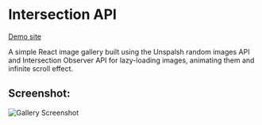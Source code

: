 # Intersection API

[Demo site](https://segunolalive.github.io/unsplash-intersect)

A simple React image gallery built using the Unspalsh random images API and Intersection Observer API for lazy-loading images, animating them and infinite scroll effect.

## Screenshot:

![Gallery Screenshot](public/screenshot.gif)
